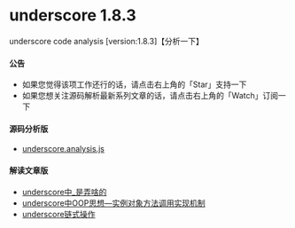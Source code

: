 # underscore 1.8.3
underscore code analysis [version:1.8.3]【分析一下】

#### 公告
* 如果您觉得该项工作还行的话，请点击右上角的「Star」支持一下
* 如果您想关注源码解析最新系列文章的话，请点击右上角的「Watch」订阅一下  

#### 源码分析版
* [underscore.analysis.js](https://github.com/xlshen/underscore/blob/master/underscore.analysis.js)
#### 解读文章版
* [underscore中_是弄啥的](https://github.com/xlshen/underscore/blob/master/underscore%E4%B8%AD_%E6%98%AF%E5%BC%84%E5%95%A5%E7%9A%84.md)
* [underscore中OOP思想—实例对象方法调用实现机制](https://github.com/xlshen/underscore/blob/master/underscore%E4%B8%ADOOP%E6%80%9D%E6%83%B3%E2%80%94%E5%AE%9E%E4%BE%8B%E5%AF%B9%E8%B1%A1%E6%96%B9%E6%B3%95%E8%B0%83%E7%94%A8%E5%AE%9E%E7%8E%B0%E6%9C%BA%E5%88%B6.md)
* [underscore链式操作](https://github.com/xlshen/underscore/blob/master/underscre%E9%93%BE%E5%BC%8F%E6%93%8D%E4%BD%9C.md)
